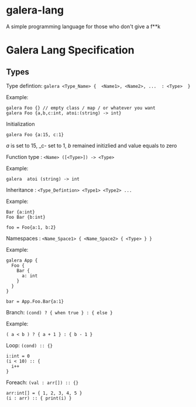 # galera-lang
A simple programming language for those who don't give a f**k



# Galera Lang Specification


## Types

Type defintion:  `galera <Type_Name> {  <Name1>, <Name2>, ...  : <Type>  }`

Example:

```
galera Foo {} // empty class / map / or whatever you want
galera Foo {a,b,c:int, atoi:(string) -> int}
```

Initialization

```
galera Foo {a:15, c:1}
```
_a_ is set to 15, _c- set to 1, _b_ remained initizlied and value equals to zero



Function type : `<Name> ([<Type>]) -> <Type>`

Example:

```
galera  atoi (string) -> int
```

  
  

Inheritance :  `<Type_Defintion> <Type1> <Type2> ... `

Example:

```
Bar {a:int}
Foo Bar {b:int}

foo = Foo{a:1, b:2}

```
  
Namespaces : `<Name_Space1> { <Name_Space2> { <Type> } }`

Example:

```
galera App {
  Foo {
    Bar {
      a: int
    }
  }
}

bar = App.Foo.Bar{a:1}
```

Branch: `(cond) ? { when true } : { else }`

Example: 

```
( a < b ) ? { a + 1 } : { b - 1 }
```

Loop: `(cond) :: {}`

```
i:int = 0
(i < 10) :: {
  i++
}
```

Foreach: `(val : arr[]) :: {} `

```
arr:int[] = { 1, 2, 3, 4, 5 }
(i : arr) :: { print(i) }
```
